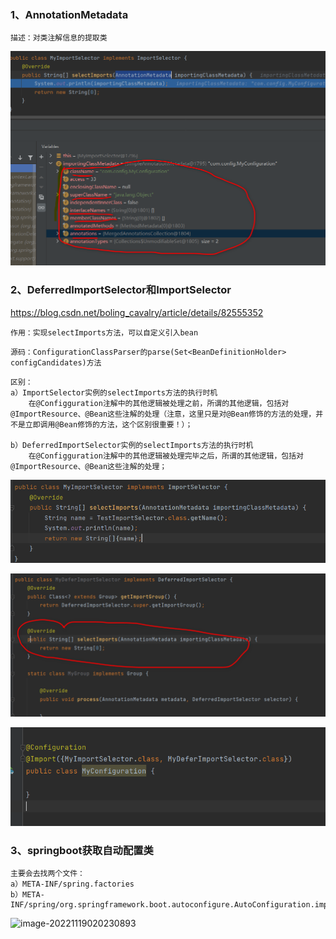 ### 1、AnnotationMetadata

```
描述：对类注解信息的提取类
```

![AnnotationMetadata](.\image\AnnotationMetadata.png)



### 2、DeferredImportSelector和ImportSelector

https://blog.csdn.net/boling_cavalry/article/details/82555352

```
作用：实现selectImports方法，可以自定义引入bean
```

```
源码：ConfigurationClassParser的parse(Set<BeanDefinitionHolder> configCandidates)方法
```

```
区别：
a）ImportSelector实例的selectImports方法的执行时机
	在@Configguration注解中的其他逻辑被处理之前，所谓的其他逻辑，包括对@ImportResource、@Bean这些注解的处理（注意，这里只是对@Bean修饰的方法的处理，并不是立即调用@Bean修饰的方法，这个区别很重要！）；

b）DeferredImportSelector实例的selectImports方法的执行时机
	在@Configguration注解中的其他逻辑被处理完毕之后，所谓的其他逻辑，包括对@ImportResource、@Bean这些注解的处理；
```

![ImportSelector](.\image\ImportSelector.png)

![DeferredImportSelector](.\image\DeferredImportSelector.png)

![Configuration](.\image\Configuration.png)



### 3、springboot获取自动配置类

```
主要会去找两个文件：
a）META-INF/spring.factories
b）META-INF/spring/org.springframework.boot.autoconfigure.AutoConfiguration.imports
```

![image-20221119020230893](C:\Users\lenovo\AppData\Roaming\Typora\typora-user-images\image-20221119020230893.png)